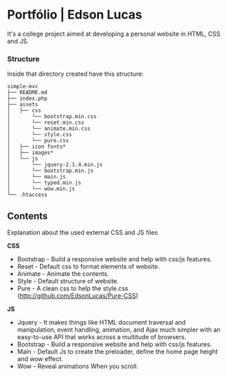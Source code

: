 # Portfólio | Edson Lucas
It's a college project aimed at developing a personal website in HTML, CSS and JS.

### Structure

Inside that directory created have this structure:

```
simple-mvc
├── README.md
├── index.php
├── assets
│   ├── css
│       └── bootstrap.min.css
│       └── reset.min.css
│       └── animate.min.css
│       └── style.css
│       └── pure.css
│   ├── icon fonts*
│   ├── images*
│   └── js
│       └── jquery-2.1.4.min.js
│       └── bootstrap.min.js
│       └── main.js
│       └── typed.min.js
│       └── wow.min.js
└── .htaccess
```

## Contents

Explanation about the used external CSS and JS files

**CSS**

- Bootstrap - Build a responsive website and help with css/js features.
- Reset - Default css to format elements of website.
- Animate - Animate the contents.
- Style - Default structure of website.
- Pure - A clean css to help the style.css (http://github.com/EdsonLucas/Pure-CSS)

**JS**

- Jquery - It makes things like HTML document traversal and manipulation, event handling, animation, and Ajax much simpler with an easy-to-use API that works across a multitude of browsers.
- Bootstrap - Build a responsive website and help with css/js features.
- Main - Default Js to create the preloader, define the home page height and wow effect.
- Wow - Reveal animations When you scroll.
